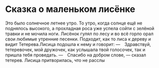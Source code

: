 Сказка о маленьком лисёнке
===============

Это было солнечное летнее утро. То утро, когда солнце ещё не поднялось высокого, а прохладная роса уже успела сойти с зелёной травки и не мочила ноги. Лисёнок гулял по лесу и во всё горло орал свои любимые утренние песенки. Подходит, как то лиса к дереву и видит Тетерева.Лисица подошла к нему и говорит:
— Здравствуй, тетеревочек, мой дружочек, как услышала твой голосочек, так и пришла тебя проведать.
— Спасибо на добром слове, — сказал тетерев.
Лисица притворилась, что не расслы